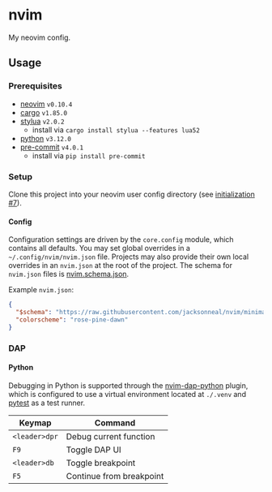 # nvim

My neovim config.

## Usage

### Prerequisites

- [neovim][neovim-home] `v0.10.4`
- [cargo][cargo-repo] `v1.85.0`
- [stylua][stylua-repo] `v2.0.2`
  - install via `cargo install stylua --features lua52`
- [python][python-downloads] `v3.12.0`
- [pre-commit][pre-commit-home] `v4.0.1`
  - install via `pip install pre-commit`

### Setup

Clone this project into your neovim user config directory (see [initialization #7][nvim-doc-initialization]).

#### Config

Configuration settings are driven by the `core.config` module, which contains all defaults. You
may set global overrides in a `~/.config/nvim/nvim.json` file.  Projects may also provide their own
local overrides in an `nvim.json` at the root of the project.  The schema for `nvim.json` files
is [nvim.schema.json](./nvim.schema.json).

Example `nvim.json`:

```json
{
  "$schema": "https://raw.githubusercontent.com/jacksonneal/nvim/minimal/nvim.schema.json",
  "colorscheme": "rose-pine-dawn"
}
```

### DAP

#### Python

Debugging in Python is supported through the [nvim-dap-python][nvim-dap-python-repo] plugin, which
is configured to use a virtual environment located at `./.venv` and [pytest][pytest-repo] as a
test runner.

| Keymap        | Command                  |
| ------------- | ------------------------ |
| `<leader>dpr` | Debug current function   |
| `F9`          | Toggle DAP UI            |
| `<leader>db`  | Toggle breakpoint        |
| `F5`          | Continue from breakpoint |


[cargo-repo]: https://github.com/rust-lang/cargo
[neovim-home]: https://neovim.io
[nvim-dap-python-repo]: https://github.com/mfussenegger/nvim-dap-python
[nvim-doc-initialization]: https://neovim.io/doc/user/starting.html#initialization
[pre-commit-home]: https://pre-commit.com
[pytest-repo]: https://github.com/pytest-dev/pytest
[python-downloads]: https://www.python.org/downloads/
[stylua-repo]: https://github.com/JohnnyMorganz/StyLua
